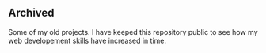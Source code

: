 Archived
----
Some of my old projects. I have keeped this repository public to see how my web developement skills have increased in time.
